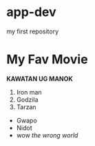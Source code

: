 # app-dev
my first repository
# My Fav Movie
**KAWATAN UG MANOK**
1. Iron man
2. Godzila
3. Tarzan
- Gwapo
- Nidot
- wow
*the wrong world*

